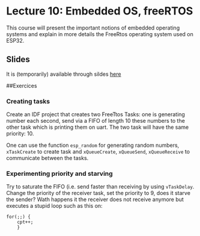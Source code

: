 # Lecture 10: Embedded OS, freeRTOS

This course will present the important notions of embedded operating systems and  explain in more details the FreeRtos operating system used on ESP32.
## Slides

It is (temporarily) available through sildes [here](lecture10/img/cours2-os.pdf)

##Exercices
### Creating tasks
Create an IDF project that  creates two FreeTtos Tasks: one is generating number each second, send via a FIFO of length 10 these numbers to the other task which is  printing them on uart. The two task will have the same priority: 10.

One can use the function ``esp_random`` for generating random numbers, ``xTaskCreate`` to create task and ``xQueueCreate``, ``xQueueSend``, ``xQueueReceive`` to communicate between the tasks.
### Experimenting priority and starving
Try to saturate the FIFO (i.e. send faster than receiving by using ``vTaskDelay``. Change the priority of the receiver task, set the priority to 9, does it starve the sender? Wath happens it the receiver does not receive anymore but executes a stupid loop such as this on:
```
for(;;) {
    cpt++;
    }
```